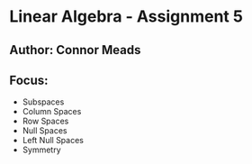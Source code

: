 # Linear Algebra - Assignment 5
## Author: Connor Meads

## Focus:
 - Subspaces
 - Column Spaces
 - Row Spaces
 - Null Spaces
 - Left Null Spaces
 - Symmetry 